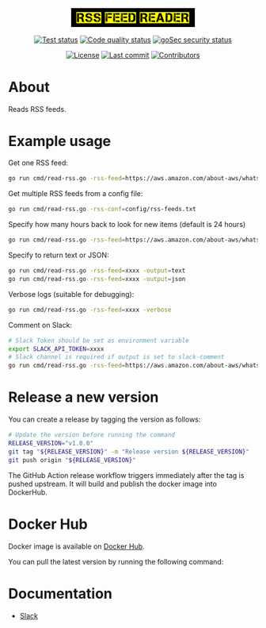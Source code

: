 <div align="center">
<img src="assets/logo/logo-no-border.png" width="250">

[![Test status](https://github.com/digi-wolk/rss-feed-reader/actions/workflows/run-tests.yml/badge.svg?branch=master)](https://github.com/digi-wolk/rss-feed-reader/actions/workflows/run-tests.yml)
[![Code quality status](https://github.com/digi-wolk/rss-feed-reader/actions/workflows/run-code-quality.yml/badge.svg?branch=master)](https://github.com/digi-wolk/rss-feed-reader/actions/workflows/run-code-quality.yml)
[![goSec security status](https://github.com/digi-wolk/rss-feed-reader/actions/workflows/run-security-checks.yml/badge.svg?branch=master)](https://github.com/digi-wolk/rss-feed-reader/actions/workflows/run-security-checks.yml)

[![License](https://img.shields.io/github/license/digi-wolk/rss-feed-reader?color=blue&label=License&style=flat-square)](https://github.com/digi-wolk/rss-feed-reader/blob/master/LICENSE.md)
[![Last commit](https://img.shields.io/github/last-commit/digi-wolk/rss-feed-reader.svg?color=blue&style=flat-square)](https://github.com/digi-wolk/rss-feed-reader/commits/master)
[![Contributors](https://img.shields.io/github/contributors/digi-wolk/rss-feed-reader?color=blue&style=flat-square)](https://github.com/digi-wolk/rss-feed-reader/graphs/contributors)

</div>

# About
Reads RSS feeds.

# Example usage
Get one RSS feed:
```bash
go run cmd/read-rss.go -rss-feed=https://aws.amazon.com/about-aws/whats-new/recent/feed/
```
Get multiple RSS feeds from a config file:
```bash
go run cmd/read-rss.go -rss-conf=config/rss-feeds.txt
```
Specify how many hours back to look for new items (default is 24 hours)
```bash
go run cmd/read-rss.go -rss-feed=https://aws.amazon.com/about-aws/whats-new/recent/feed/ -hours-back=1
```
Specify to return text or JSON:
```bash
go run cmd/read-rss.go -rss-feed=xxxx -output=text
go run cmd/read-rss.go -rss-feed=xxxx -output=json
```
Verbose logs (suitable for debugging):
```bash
go run cmd/read-rss.go -rss-feed=xxxx -verbose
```
Comment on Slack:
```bash
# Slack Token should be set as environment variable
export SLACK_API_TOKEN=xxxx
# Slack channel is required if output is set to slack-comment
go run cmd/read-rss.go -rss-feed=https://aws.amazon.com/about-aws/whats-new/recent/feed/ -output=slack-comment -slack-channel=xxx
```

# Release a new version
You can create a release by tagging the version as follows:
```bash
# Update the version before running the command
RELEASE_VERSION="v1.0.0"
git tag "${RELEASE_VERSION}" -m "Release version ${RELEASE_VERSION}"
git push origin "${RELEASE_VERSION}"
```
The GitHub Action release workflow triggers immediately after the tag is pushed upstream. It will build and publish
the docker image into DockerHub.

# Docker Hub
Docker image is available on [Docker Hub](https://hub.docker.com/r/prazian/rss-feed-reader).

You can pull the latest version by running the following command:

# Documentation
- [Slack](docs/slack.md)